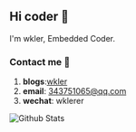 <!--
**wkler/wkler** is a ✨ _special_ ✨ repository because its `README.md` (this file) appears on your GitHub profile.

Here are some ideas to get you started:

- 🔭 I’m currently working on ...
- 🌱 I’m currently learning ...
- 👯 I’m looking to collaborate on ...
- 🤔 I’m looking for help with ...
- 💬 Ask me about ...
- 📫 How to reach me: ...
- 😄 Pronouns: ...
- ⚡ Fun fact: ...
-->
## Hi coder 👋 
I'm wkler, Embedded Coder.

### Contact me 📱

1. **blogs**:[wkler](https://wkler.github.io)
2. **email**: 343751065@qq.com
3. **wechat**: wklerer

![Github Stats](https://github-readme-stats.vercel.app/api?username=wkler&show_icons=true&theme=dark)
<!--
![Github Stats](https://github-readme-stats.vercel.app/api?username=wkler&show_icons=true&theme=dark)
-->
